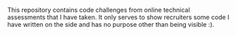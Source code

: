 This repository contains code challenges from online technical assessments that I have taken. It only serves to show recruiters some code I have written on the side and has no purpose other than being visible :).
